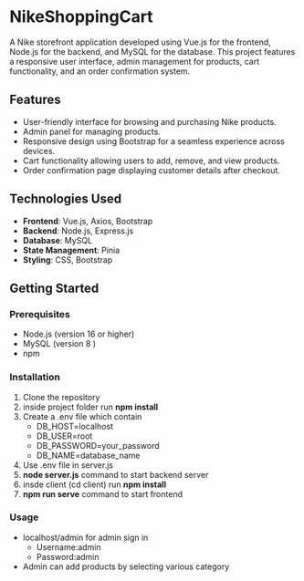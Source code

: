 # NikeShoppingCart
A Nike storefront application developed using Vue.js for the frontend, Node.js for the backend, and MySQL for the database. This project features a responsive user interface, admin management for products, cart functionality, and an order confirmation system. 

## Features

- User-friendly interface for browsing and purchasing Nike products.
- Admin panel for managing products.
- Responsive design using Bootstrap for a seamless experience across devices.
- Cart functionality allowing users to add, remove, and view products.
- Order confirmation page displaying customer details after checkout.

## Technologies Used

- **Frontend**: Vue.js, Axios, Bootstrap
- **Backend**: Node.js, Express.js
- **Database**: MySQL
- **State Management**: Pinia
- **Styling**: CSS, Bootstrap

## Getting Started

### Prerequisites
- Node.js (version 16 or higher)
- MySQL (version 8 )
- npm 

### Installation
1. Clone the repository
2. inside project folder run  **npm install**
3.  Create a .env file which contain
     - DB_HOST=localhost
     - DB_USER=root
     - DB_PASSWORD=your_password
     - DB_NAME=database_name
4. Use .env file in server.js
5. **node server.js**  command to start backend server
6. insde client (cd client) run **npm install**
7. **npm run serve** command to start frontend

### Usage
- localhost/admin   for admin sign in
    - Username:admin 
    - Password:admin 
- Admin can add products by selecting various category
